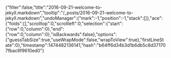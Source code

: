 {"filter":false,"title":"2016-09-21-welcome-to-jekyll.markdown","tooltip":"/_posts/2016-09-21-welcome-to-jekyll.markdown","undoManager":{"mark":-1,"position":-1,"stack":[]},"ace":{"folds":[],"scrolltop":0,"scrollleft":0,"selection":{"start":{"row":0,"column":0},"end":{"row":0,"column":0},"isBackwards":false},"options":{"guessTabSize":true,"useWrapMode":false,"wrapToView":true},"firstLineState":0},"timestamp":1474482136141,"hash":"b64ff6d34b3d1b6db5c8d371707fbac6f9610ed0"}
